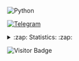 
![Python](https://img.shields.io/badge/-Python-0d1117?style=for-the-badge&logo=python&logoColor=45d1fd)

[![Telegram](https://img.shields.io/badge/-Telegram-0d1117?style=for-the-badge&logo=Telegram&logoColor=2CA5E0)](https://t.me/zloytard)


<details>
    <summary>:zap: Statistics: :zap:</summary>
        <img height="165" align="left" src="https://github-readme-stats.vercel.app/api?username=Bexram10&count_private=true&include_all_commits=true&theme=dark&show_icons=true" />
        <img src="https://github-readme-stats.vercel.app/api/top-langs/?username=Bexram10&layout=compact&theme=dark" />
</details>


![Visitor Badge](https://visitor-badge.laobi.icu/badge?page_id=Bexram)